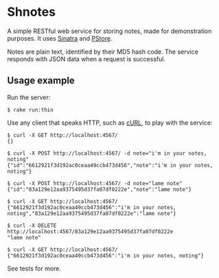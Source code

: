 Shnotes
=======

A simple RESTful web service for storing notes, made for demonstration
purposes. It uses [Sinatra](http://www.sinatrarb.com/) and
[PStore](http://www.ruby-doc.org/ruby-1.9/classes/PStore.html).

Notes are plain text, identified by their MD5 hash code. The service responds
with JSON data when a request is successful.

Usage example
-------------

Run the server:

    $ rake run:thin

Use any client that speaks HTTP, such as [cURL](http://curl.haxx.se/), to play
with the service:

    $ curl -X GET http://localhost:4567/
    {}

    $ curl -X POST http://localhost:4567/ -d note="i'm in your notes, noting"
    {"id":"6612921f3d192ac0ceaa49ccb473d456","note":"i'm in your notes, noting"}

    $ curl -X POST http://localhost:4567/ -d note="lame note"
    {"id":"83a129e12aa9375495d37fa07df0222e","note":"lame note"}

    $ curl -X GET http://localhost:4567/
    {"6612921f3d192ac0ceaa49ccb473d456":"i'm in your notes, noting","83a129e12aa9375495d37fa07df0222e":"lame note"}

    $ curl -X DELETE http://localhost:4567/83a129e12aa9375495d37fa07df0222e
    "lame note"

    $ curl -X GET http://localhost:4567/
    {"6612921f3d192ac0ceaa49ccb473d456":"i'm in your notes, noting"}

See tests for more.
